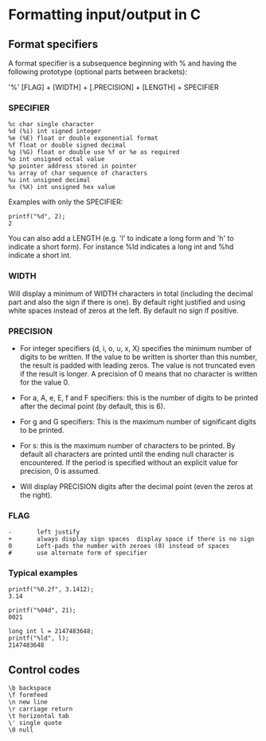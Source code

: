 # Formatting input/output in C

## Format specifiers

A format specifier is a subsequence beginning with % and having the following prototype (optional parts between brackets):

'%' [FLAG] + [WIDTH] + [.PRECISION] + [LENGTH] + SPECIFIER 

### SPECIFIER

	%c char single character
	%d (%i) int signed integer
	%e (%E) float or double exponential format
	%f float or double signed decimal
	%g (%G) float or double use %f or %e as required
	%o int unsigned octal value
	%p pointer address stored in pointer
	%s array of char sequence of characters
	%u int unsigned decimal
	%x (%X) int unsigned hex value

Examples with only the SPECIFIER:

	printf("%d", 2);
	2

You can also add a LENGTH (e.g. 'l' to indicate a long form and 'h' to indicate a short form). For instance %ld indicates a long int and %hd indicate a short int.

### WIDTH

Will display a minimum of WIDTH characters in total (including the decimal part and also the sign if there is one). By default right justified and using white spaces instead of zeros at the left. By default no sign if positive.

### PRECISION

* For integer specifiers (d, i, o, u, x, X) specifies the minimum number of digits to be written. If the value to be written is shorter than this number, the result is padded with leading zeros. The value is not truncated even if the result is longer. A precision of 0 means that no character is written for the value 0.

* For a, A, e, E, f and F specifiers: this is the number of digits to be printed after the decimal point (by default, this is 6).

* For g and G specifiers: This is the maximum number of significant digits to be printed.

* For s: this is the maximum number of characters to be printed. By default all characters are printed until the ending null character is encountered.
If the period is specified without an explicit value for precision, 0 is assumed.


* Will display PRECISION digits after the decimal point (even the zeros at the right). 

### FLAG

	-		left justify
	+		always display sign spaces	display space if there is no sign
	0		Left-pads the number with zeroes (0) instead of spaces 
	#		use alternate form of specifier

### Typical examples

	printf("%0.2f", 3.1412);
	3.14

	printf("%04d", 21);
	0021

	long int l = 2147483648;
	printf("%ld", l);
	2147483648

## Control codes

	\b backspace
	\f formfeed
	\n new line
	\r carriage return
	\t horizontal tab
	\' single quote
	\0 null